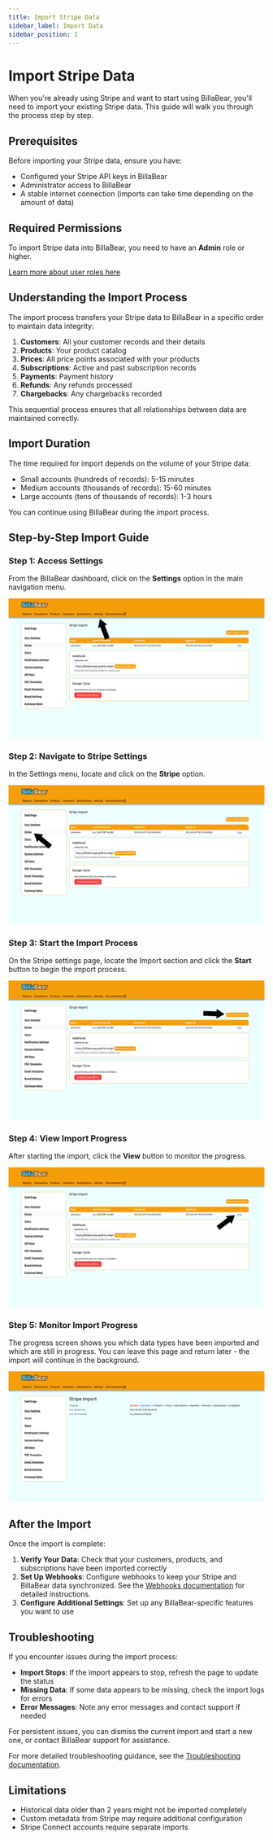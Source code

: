 ```yaml
---
title: Import Stripe Data
sidebar_label: Import Data
sidebar_position: 1
---
```


# Import Stripe Data

When you're already using Stripe and want to start using BillaBear, you'll need to import your existing Stripe data. This guide will walk you through the process step by step.

## Prerequisites

Before importing your Stripe data, ensure you have:

- Configured your Stripe API keys in BillaBear
- Administrator access to BillaBear
- A stable internet connection (imports can take time depending on the amount of data)

## Required Permissions

To import Stripe data into BillaBear, you need to have an **Admin** role or higher.

[Learn more about user roles here](../user_roles/)

## Understanding the Import Process

The import process transfers your Stripe data to BillaBear in a specific order to maintain data integrity:

1. **Customers**: All your customer records and their details
2. **Products**: Your product catalog
3. **Prices**: All price points associated with your products
4. **Subscriptions**: Active and past subscription records
5. **Payments**: Payment history
6. **Refunds**: Any refunds processed
7. **Chargebacks**: Any chargebacks recorded

This sequential process ensures that all relationships between data are maintained correctly.

## Import Duration

The time required for import depends on the volume of your Stripe data:
- Small accounts (hundreds of records): 5-15 minutes
- Medium accounts (thousands of records): 15-60 minutes
- Large accounts (tens of thousands of records): 1-3 hours

You can continue using BillaBear during the import process.

## Step-by-Step Import Guide

### Step 1: Access Settings

From the BillaBear dashboard, click on the **Settings** option in the main navigation menu.

![Click Settings in the navigation menu](./import_screenshots/1_click_settings.png)

### Step 2: Navigate to Stripe Settings

In the Settings menu, locate and click on the **Stripe** option.

![Click Stripe in the settings menu](./import_screenshots/2_click_stripe.png)

### Step 3: Start the Import Process

On the Stripe settings page, locate the Import section and click the **Start** button to begin the import process.

![Click Start to begin the import process](./import_screenshots/3_click_start.png)

### Step 4: View Import Progress

After starting the import, click the **View** button to monitor the progress.

![Click View to monitor import progress](./import_screenshots/4_click_view.png)

### Step 5: Monitor Import Progress

The progress screen shows you which data types have been imported and which are still in progress. You can leave this page and return later - the import will continue in the background.

![Watch the import progress screen](./import_screenshots/5_watch_progress.png)

## After the Import

Once the import is complete:

1. **Verify Your Data**: Check that your customers, products, and subscriptions have been imported correctly
2. **Set Up Webhooks**: Configure webhooks to keep your Stripe and BillaBear data synchronized. See the [Webhooks documentation](./webhooks) for detailed instructions.
3. **Configure Additional Settings**: Set up any BillaBear-specific features you want to use

## Troubleshooting

If you encounter issues during the import process:

- **Import Stops**: If the import appears to stop, refresh the page to update the status
- **Missing Data**: If some data appears to be missing, check the import logs for errors
- **Error Messages**: Note any error messages and contact support if needed

For persistent issues, you can dismiss the current import and start a new one, or contact BillaBear support for assistance.

For more detailed troubleshooting guidance, see the [Troubleshooting documentation](./troubleshooting).

## Limitations

- Historical data older than 2 years might not be imported completely
- Custom metadata from Stripe may require additional configuration
- Stripe Connect accounts require separate imports
